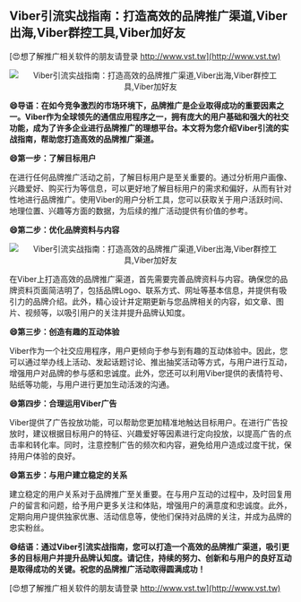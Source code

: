 ## **Viber引流实战指南：打造高效的品牌推广渠道,Viber出海,Viber群控工具,Viber加好友**

[😍想了解推广相关软件的朋友请登录 http://www.vst.tw](http://www.vst.tw)

 <center><img src="https://vst.tw/MP4/tuiguang/png/1.png" alt="Viber引流实战指南：打造高效的品牌推广渠道,Viber出海,Viber群控工具,Viber加好友"></center>

**😄导语：在如今竞争激烈的市场环境下，品牌推广是企业取得成功的重要因素之一。Viber作为全球领先的通信应用程序之一，拥有庞大的用户基础和强大的社交功能，成为了许多企业进行品牌推广的理想平台。本文将为您介绍Viber引流的实战指南，帮助您打造高效的品牌推广渠道。**

**😄第一步：了解目标用户**

在进行任何品牌推广活动之前，了解目标用户是至关重要的。通过分析用户画像、兴趣爱好、购买行为等信息，可以更好地了解目标用户的需求和偏好，从而有针对性地进行品牌推广。使用Viber的用户分析工具，您可以获取关于用户活跃时间、地理位置、兴趣等方面的数据，为后续的推广活动提供有价值的参考。

**😄第二步：优化品牌资料与内容**

 <center><img src="https://vst.tw/MP4/tuiguang/png/3.png" alt="Viber引流实战指南：打造高效的品牌推广渠道,Viber出海,Viber群控工具,Viber加好友"></center>

在Viber上打造高效的品牌推广渠道，首先需要完善品牌资料与内容。确保您的品牌资料页面简洁明了，包括品牌Logo、联系方式、网址等基本信息，并提供有吸引力的品牌介绍。此外，精心设计并定期更新与您品牌相关的内容，如文章、图片、视频等，以吸引用户的关注并提升品牌认知度。

**😄第三步：创造有趣的互动体验**

Viber作为一个社交应用程序，用户更倾向于参与到有趣的互动体验中。因此，您可以通过举办线上活动、发起话题讨论、推出抽奖活动等方式，与用户进行互动，增强用户对品牌的参与感和忠诚度。此外，您还可以利用Viber提供的表情符号、贴纸等功能，与用户进行更加生动活泼的沟通。

**😄第四步：合理运用Viber广告**

Viber提供了广告投放功能，可以帮助您更加精准地触达目标用户。在进行广告投放时，建议根据目标用户的特征、兴趣爱好等因素进行定向投放，以提高广告的点击率和转化率。同时，注意控制广告的频次和内容，避免给用户造成过度干扰，保持用户体验的良好。

**😄第五步：与用户建立稳定的关系**

建立稳定的用户关系对于品牌推广至关重要。在与用户互动的过程中，及时回复用户的留言和问题，给予用户更多关注和体贴，增强用户的满意度和忠诚度。此外，定期向用户提供独家优惠、活动信息等，使他们保持对品牌的关注，并成为品牌的忠实粉丝。

**😄结语：通过Viber引流实战指南，您可以打造一个高效的品牌推广渠道，吸引更多的目标用户并提升品牌认知度。请记住，持续的努力、创新和与用户的良好互动是取得成功的关键。祝您的品牌推广活动取得圆满成功！**

[😍想了解推广相关软件的朋友请登录 http://www.vst.tw](http://www.vst.tw)



